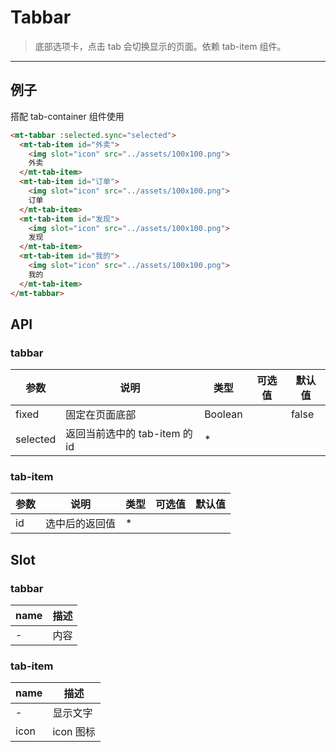 # Tabbar

> 底部选项卡，点击 tab 会切换显示的页面。依赖 tab-item 组件。

-------------

## 例子

搭配 <a v-link="{path:'/tab-container'}">tab-container</a> 组件使用

```html
<mt-tabbar :selected.sync="selected">
  <mt-tab-item id="外卖">
    <img slot="icon" src="../assets/100x100.png">
    外卖
  </mt-tab-item>
  <mt-tab-item id="订单">
    <img slot="icon" src="../assets/100x100.png">
    订单
  </mt-tab-item>
  <mt-tab-item id="发现">
    <img slot="icon" src="../assets/100x100.png">
    发现
  </mt-tab-item>
  <mt-tab-item id="我的">
    <img slot="icon" src="../assets/100x100.png">
    我的
  </mt-tab-item>
</mt-tabbar>
```

## API

### tabbar
| 参数 | 说明 | 类型 | 可选值 | 默认值 |
|------|-------|---------|-------|--------|
| fixed | 固定在页面底部 | Boolean | | false |
| selected | 返回当前选中的 tab-item 的 id | * | |  |


### tab-item
| 参数 | 说明 | 类型 | 可选值 | 默认值 |
|------|-------|---------|-------|--------|
| id | 选中后的返回值 | * | |  |

## Slot

### tabbar
| name | 描述 |
|--|--|
| - | 内容 |

### tab-item
| name | 描述 |
|--|--|
| - | 显示文字|
|icon | icon 图标|
